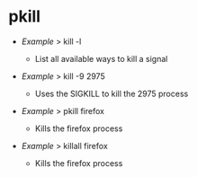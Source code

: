 # pkill

- *Example* > kill -l
    - List all available ways to kill a signal

- *Example* > kill -9 2975
    - Uses the SIGKILL to kill the 2975 process

- *Example* > pkill firefox
    - Kills the firefox process

- *Example* > killall firefox
    - Kills the firefox process